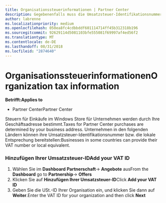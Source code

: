 ```yaml
---
title: Organisationssteuerinformationen | Partner Center
description: Gegebenenfalls muss die Umsatzsteuer-Identifikationsnummer Ihres Unternehmens hinzugefügt werden
author: labrenne
ms.localizationpriority: medium
ms.openlocfilehash: 050ea8fc4cdbbddf601114714ff45b312318b196
ms.sourcegitcommit: 92629114d5081103bfe555081f69997af4ed56f2
ms.translationtype: MT
ms.contentlocale: de-DE
ms.lasthandoff: 08/31/2018
ms.locfileid: "2874640"
---
```

# <a name="organization-tax-information"></a><span data-ttu-id="7b1e4-103">Organisationssteuerinformationen</span><span class="sxs-lookup"><span data-stu-id="7b1e4-103">Organization tax information</span></span>

**<span data-ttu-id="7b1e4-104">Betrifft:</span><span class="sxs-lookup"><span data-stu-id="7b1e4-104">Applies to</span></span>**

-  <span data-ttu-id="7b1e4-105">Partner Center</span><span class="sxs-lookup"><span data-stu-id="7b1e4-105">Partner Center</span></span>

<span data-ttu-id="7b1e4-106">Steuern für Einkäufe im Windows Store für Unternehmen werden durch Ihre Geschäftsadresse bestimmt.</span><span class="sxs-lookup"><span data-stu-id="7b1e4-106">Taxes for Partner Center purchases are determined by your business address.</span></span> <span data-ttu-id="7b1e4-107">Unternehmen in den folgenden Ländern können ihre Umsatzsteuer-Identifikationsnummer bzw. die lokale Entsprechung bereitstellen:</span><span class="sxs-lookup"><span data-stu-id="7b1e4-107">Businesses in some countries can provide their VAT number or local equivalent.</span></span>

### <a name="add-your-vat-id"></a><span data-ttu-id="7b1e4-108">Hinzufügen Ihrer Umsatzsteuer-ID</span><span class="sxs-lookup"><span data-stu-id="7b1e4-108">Add your VAT ID</span></span>

1.  <span data-ttu-id="7b1e4-109">Wählen Sie im **Dashboard** **Partnerschaft**-> **Angebote** aus</span><span class="sxs-lookup"><span data-stu-id="7b1e4-109">From the **Dashboard** go to **Partnership**-> **Offers**</span></span>
2.  <span data-ttu-id="7b1e4-110">Klicken Sie auf **Hinzufügen Ihrer Umsatzsteuer-ID**</span><span class="sxs-lookup"><span data-stu-id="7b1e4-110">Click **Add your VAT ID**</span></span>
3.  <span data-ttu-id="7b1e4-111">Geben Sie die USt.-ID Ihrer Organisation ein, und klicken Sie dann auf **Weiter**.</span><span class="sxs-lookup"><span data-stu-id="7b1e4-111">Enter the VAT ID for your organization and then click **Next**</span></span>





 



